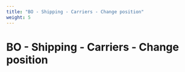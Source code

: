 ```yaml
---
title: "BO - Shipping - Carriers - Change position"
weight: 5
---
```


# BO - Shipping - Carriers - Change position
